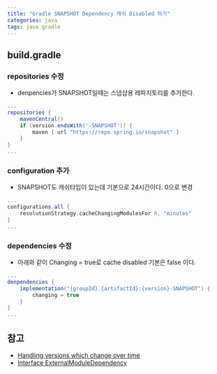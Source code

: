 ```yaml
---
title: "Gradle SNAPSHOT Dependency 캐쉬 Disabled 하기"
categories: java  
tags: java gradle
---
```


## build.gradle

### repositories 수정

* denpencies가 SNAPSHOT일때는 스냅샵용 레파지토리를 추가한다.

```groovy
...
repositories {
    mavenCentral()
    if (version.endsWith('-SNAPSHOT')) {
        maven { url "https://repo.spring.io/snapshot" }
    }
}
...
```

### configuration 추가

* SNAPSHOT도 캐쉬타임이 있는데 기본으로 24시간이다. 0으로 변경

```groovy
...    
configurations.all {
    resolutionStrategy.cacheChangingModulesFor 0, "minutes"
}
...
```

### dependencies 수정

* 아래와 같이 Changing = true로 cache disabled 기본은 false 이다.

```groovy
...
denpendencies {
    implementation("{groupId}.{artifactId}:{version}-SNAPSHOT") {
        changing = true
    }
}
...
```

## 참고

* [Handling versions which change over time](https://docs.gradle.org/7.4.2/userguide/dynamic_versions.html)
* [Interface ExternalModuleDependency](https://docs.gradle.org/7.4.2/javadoc/org/gradle/api/artifacts/ExternalModuleDependency.html#setChanging-boolean-)

